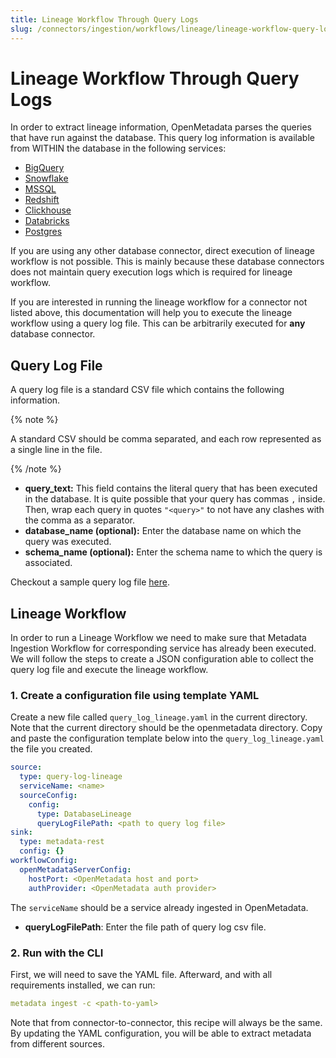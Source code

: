 ```yaml
---
title: Lineage Workflow Through Query Logs
slug: /connectors/ingestion/workflows/lineage/lineage-workflow-query-logs
---
```


# Lineage Workflow Through Query Logs

In order to extract lineage information, OpenMetadata parses the queries that have run against the database. This query
log information is available from WITHIN the database in the following services:

- [BigQuery](/connectors/database/bigquery)
- [Snowflake](/connectors/database/snowflake)
- [MSSQL](/connectors/database/mssql)
- [Redshift](/connectors/database/redshift)
- [Clickhouse](/connectors/database/clickhouse)
- [Databricks](/connectors/database/databricks)
- [Postgres](/connectors/database/postgres)

If you are using any other database connector, direct execution of lineage workflow is not possible. 
This is mainly because these database connectors does not maintain query execution logs which is required for lineage workflow. 

If you are interested in running the lineage workflow for a connector not listed above, this documentation will help
you to execute the lineage workflow using a query log file. This can be arbitrarily executed for **any** database connector.

## Query Log File

A query log file is a standard CSV file which contains the following information.

{% note %}

A standard CSV should be comma separated, and each row represented as a single line in the file.

{% /note %}

- **query_text:** This field contains the literal query that has been executed in the database. It is quite possible
    that your query has commas `,` inside. Then, wrap each query in quotes `"<query>"` to not have any clashes
    with the comma as a separator.
- **database_name (optional):** Enter the database name on which the query was executed.
- **schema_name (optional):** Enter the schema name to which the query is associated.

Checkout a sample query log file [here](https://github.com/open-metadata/OpenMetadata/blob/main/ingestion/examples/sample_data/glue/query_log.csv).

## Lineage Workflow
In order to run a Lineage Workflow we need to make sure that Metadata Ingestion Workflow for corresponding service has already been executed. We will follow the steps to create a JSON configuration able to collect the query log file and execute the lineage workflow.

### 1. Create a configuration file using template YAML

Create a new file called `query_log_lineage.yaml` in the current directory. Note that the current directory should be the openmetadata directory.
Copy and paste the configuration template below into the `query_log_lineage.yaml` the file you created. 

```yaml
source:
  type: query-log-lineage
  serviceName: <name>
  sourceConfig:
    config:
      type: DatabaseLineage
      queryLogFilePath: <path to query log file>
sink:
  type: metadata-rest
  config: {}
workflowConfig:
  openMetadataServerConfig:
    hostPort: <OpenMetadata host and port>
    authProvider: <OpenMetadata auth provider>
```

The `serviceName` should be a service already ingested in OpenMetadata.
- **queryLogFilePath**: Enter the file path of query log csv file.

### 2. Run with the CLI

First, we will need to save the YAML file. Afterward, and with all requirements installed, we can run:

```yaml
metadata ingest -c <path-to-yaml>
```

Note that from connector-to-connector, this recipe will always be the same. By updating the YAML configuration, you will be able to extract metadata from different sources.
